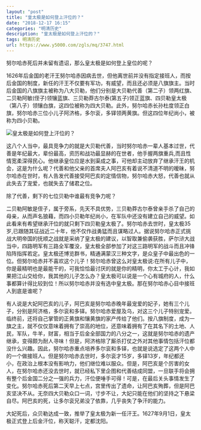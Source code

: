 ```yaml
---
layout: "post"
title: "皇太极是如何登上汗位的？"
date: "2018-12-17 16:15"
categories: "明清历史"
description: "皇太极是如何登上汗位的？"
tags: 明清历史
url: https://www.y5000.com/zgls/mq/3747.html
---
```






努尔哈赤死后并未留有遗诏，那么皇太极是如何登上皇位的呢？

1626年后金国的老汗王努尔哈赤因病去世，但他离世前并没有指定接班人，而按后金国的制度，新任的汗王不仅要有军功，有威望，而且还必须是八旗旗主。当时后金国的八旗旗主被称为八大贝勒，他们分别是大贝勒代善（第二子）领两红旗、二贝勒阿敏(侄子)领镶蓝旗、三贝勒莽古尔泰(第五子)领正蓝旗、四贝勒皇太极（第八子）领镶白旗，这四位被称为四大贝勒。此外，努尔哈赤长孙杜度领正白旗，努尔哈赤三位小儿子阿济格，多尔衮，多铎领两黄旗。但这四位年纪尚小，被称为四小贝勒。

![皇太极是如何登上汗位的？](/uploads/allimg/161024/6-161024105313132.JPG)

这八个人当中，最具竞争力的就是大贝勒代善，当时努尔哈赤一辈人基本过世，代善是年纪最大，辈份最高，资历和战功最显赫的在世者，他手握两旗重兵,而且性情宽柔深得民心。他继承皇位应是水到渠成之事，可他却主动放弃了继承汗王的机会，这是为什么呢？代善和他父亲的首席夫人阿巴亥有着说不清道不明的暧昧，努尔哈赤在世时，有人告发代善接受阿巴亥的定情信物，努尔哈赤大怒，代善也就从此失去了宠爱，也就失去了储君之位。

除了代善，剩下的七位贝勒中谁最有竞争力呢？

二贝勒阿敏是侄子，属于旁系，先天不具优势，三贝勒莽古尔泰曾亲手杀了自己的母亲，从而声名狼藉，而四小贝勒年纪尚小，在军队中还没有建立自己的威望。如此看来有希望继承汗位的就只剩下四贝勒皇太极了。努尔哈赤去世时，皇太极35岁,已跟随其征战近二十年，他不仅作战勇猛而且谋略过人。据说努尔哈赤正式挑战大明帝国的抚顺之战就是采纳了皇太极的建议，以智取兼偷袭获胜，萨尔浒大战当中，四路明军有三路全军覆没，皇太极全部参加了对这三路明军的战斗而且冲锋陷阵指挥若定。皇太极还博览群书，精通满蒙汉三种文字，是众皇子中最出色的一位。但努尔哈赤并不喜欢这个儿子！努尔哈赤曾这么对皇太极说:在所有儿子中，你是最精明也是最能干的，可我恰恰最讨厌的就是你的精明，你太工于心计，我如果把江山交给你，我其他的儿子怎么办？皇太极可以说是一个心有城府的人，什么事都算计得比较到位！所以努尔哈赤并没有选中皇太极。那在努尔哈赤心目中接班人到底是谁呢？

有人说是大妃阿巴亥的儿子，阿巴亥是努尔哈赤晚年最宠爱的妃子，她有三个儿子，分别是阿济格，多尔衮和多铎。努尔哈赤爱屋及乌，对这三个儿子特别宠爱。临终前，还将自己掌管的正黄旗和镶黄旗的家产传给了他们。按八旗制度，成为一旗之主，就不仅仅意味着拥有了崇高的地位，还意味着拥有了在其名下的土地、人民，军队，牛羊，财富，相当于后金全部国力的八分之一，这就是努尔哈赤的遗产继承，变得颇为耐人寻味！但是，阿济格除了厮杀打仗之外对其他事情包括汗位都没什么兴趣。因此，努尔哈赤重点培养多尔衮和多铎，也就是说选定了这两个人中的一个做接班人。但是努尔哈赤去世时，多尔衮才15岁，多铎13岁，年纪都还小，在政治上根本没有影响力，他们继位难以服众。但是，阿巴亥是个厉害的女人，在努尔哈赤还没去世时，就已经私下里企图和代善结成同盟，一旦联手将会拥有整个后金国二分之一强的兵力，汗位便唾手可得！可是，在最后关头事情发生了变化。努尔哈赤死后第二天早上七点，宫里传出了遗命，让阿巴亥殉葬，但是阿巴亥坚决不从。无奈四大贝勒众口一词，寸步不让，大妃只能在他们的坚持之下悬梁自尽。阿巴亥的死，让多尔衮兄弟没了依靠，几乎丧失了争汗的能力。

大妃死后，众贝勒达成一致，推举了皇太极为新一任汗王。1627年9月1日，皇太极正式登上后金汗位，称天聪汗，定都沈阳。
